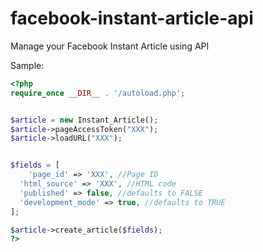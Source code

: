 # facebook-instant-article-api
Manage your Facebook Instant Article using API

Sample:
```php
<?php
require_once __DIR__ . '/autoload.php';


$article = new Instant_Article();
$article->pageAccessToken("XXX");
$article->loadURL("XXX");


$fields = [
	'page_id' => 'XXX', //Page ID
  'html_source' => 'XXX', //HTML code
  'published' => false, //defaults to FALSE
  'development_mode' => true, //defaults to TRUE
];

$article->create_article($fields);
?>
```
